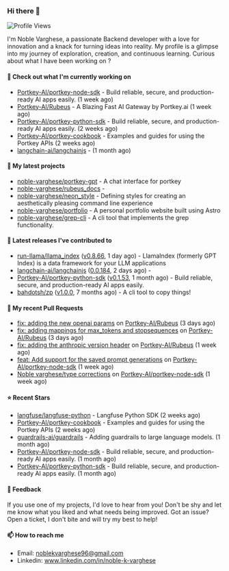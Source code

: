 ### Hi there 👋
![Profile Views](https://komarev.com/ghpvc/?username=noble-varghese&label=PROFILE+VIEWS)

I'm Noble Varghese, a passionate Backend developer with a love for innovation and a knack for turning ideas into reality. My profile is a glimpse into my journey of exploration, creation, and continuous learning. Curious about what I have been working on ?


#### 👷 Check out what I'm currently working on

- [Portkey-AI/portkey-node-sdk](https://github.com/Portkey-AI/portkey-node-sdk) - Build reliable, secure, and production-ready AI apps easily. (1 week ago)
- [Portkey-AI/Rubeus](https://github.com/Portkey-AI/Rubeus) - A Blazing Fast AI Gateway by Portkey.ai (1 week ago)
- [Portkey-AI/portkey-python-sdk](https://github.com/Portkey-AI/portkey-python-sdk) - Build reliable, secure, and production-ready AI apps easily. (2 weeks ago)
- [Portkey-AI/portkey-cookbook](https://github.com/Portkey-AI/portkey-cookbook) - Examples and guides for using the Portkey APIs (2 weeks ago)
- [langchain-ai/langchainjs](https://github.com/langchain-ai/langchainjs) -  (1 month ago)

#### 🌱 My latest projects

- [noble-varghese/portkey-gpt](https://github.com/noble-varghese/portkey-gpt) - A chat interface for portkey
- [noble-varghese/rubeus_docs](https://github.com/noble-varghese/rubeus_docs) - 
- [noble-varghese/neon_style](https://github.com/noble-varghese/neon_style) - Defining styles for creating an aesthetically pleasing command line experience
- [noble-varghese/portfolio](https://github.com/noble-varghese/portfolio) - A personal portfolio website built using Astro
- [noble-varghese/grep-cli](https://github.com/noble-varghese/grep-cli) - A cli tool that implements the grep functionality.

#### 🔭 Latest releases I've contributed to

- [run-llama/llama_index](https://github.com/run-llama/llama_index) ([v0.8.66](https://github.com/run-llama/llama_index/releases/tag/v0.8.66), 1 day ago) - LlamaIndex (formerly GPT Index) is a data framework for your LLM applications
- [langchain-ai/langchainjs](https://github.com/langchain-ai/langchainjs) ([0.0.184](https://github.com/langchain-ai/langchainjs/releases/tag/0.0.184), 2 days ago) - 
- [Portkey-AI/portkey-python-sdk](https://github.com/Portkey-AI/portkey-python-sdk) ([v0.1.53](https://github.com/Portkey-AI/portkey-python-sdk/releases/tag/v0.1.53), 1 month ago) - Build reliable, secure, and production-ready AI apps easily.
- [bahdotsh/zp](https://github.com/bahdotsh/zp) ([v1.0.0](https://github.com/bahdotsh/zp/releases/tag/v1.0.0), 7 months ago) - A cli tool to copy things!

#### 🔨 My recent Pull Requests

- [fix: adding the new openai params](https://github.com/Portkey-AI/Rubeus/pull/44) on [Portkey-AI/Rubeus](https://github.com/Portkey-AI/Rubeus) (3 days ago)
- [fix: adding mappings for max_tokens and stopsequences](https://github.com/Portkey-AI/Rubeus/pull/42) on [Portkey-AI/Rubeus](https://github.com/Portkey-AI/Rubeus) (3 days ago)
- [fix: adding the anthropic version header](https://github.com/Portkey-AI/Rubeus/pull/37) on [Portkey-AI/Rubeus](https://github.com/Portkey-AI/Rubeus) (1 week ago)
- [feat: Add support for the saved prompt generations](https://github.com/Portkey-AI/portkey-node-sdk/pull/10) on [Portkey-AI/portkey-node-sdk](https://github.com/Portkey-AI/portkey-node-sdk) (1 week ago)
- [Noble varghese/type corrections](https://github.com/Portkey-AI/portkey-node-sdk/pull/9) on [Portkey-AI/portkey-node-sdk](https://github.com/Portkey-AI/portkey-node-sdk) (1 week ago)


#### ⭐ Recent Stars

- [langfuse/langfuse-python](https://github.com/langfuse/langfuse-python) - Langfuse Python SDK (2 weeks ago)
- [Portkey-AI/portkey-cookbook](https://github.com/Portkey-AI/portkey-cookbook) - Examples and guides for using the Portkey APIs (2 weeks ago)
- [guardrails-ai/guardrails](https://github.com/guardrails-ai/guardrails) - Adding guardrails to large language models. (1 month ago)
- [Portkey-AI/portkey-node-sdk](https://github.com/Portkey-AI/portkey-node-sdk) - Build reliable, secure, and production-ready AI apps easily. (1 month ago)
- [Portkey-AI/portkey-python-sdk](https://github.com/Portkey-AI/portkey-python-sdk) - Build reliable, secure, and production-ready AI apps easily. (1 month ago)

#### 💬 Feedback

If you use one of my projects, I'd love to hear from you! Don't be shy and let me know what you liked and what needs being improved. Got an issue? Open a ticket, I don't bite and will try my best to help!

#### 📫 How to reach me

- Email: noblekvarghese96@gmail.com
- Linkedin: www.linkedin.com/in/noble-k-varghese

